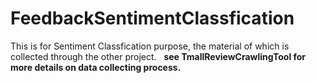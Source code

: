 # FeedbackSentimentClassfication
This is for Sentiment Classfication purpose, the material of which is collected through the other project.  
**see TmallReviewCrawlingTool for more details on data collecting process.**
